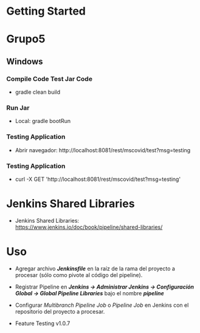 # Getting Started

# Grupo5

## Windows

### Compile Code Test Jar Code

- gradle clean build

### Run Jar

- Local: gradle bootRun

### Testing Application

- Abrir navegador: http://localhost:8081/rest/mscovid/test?msg=testing

### Testing Application

- curl -X GET 'http://localhost:8081/rest/mscovid/test?msg=testing'

# Jenkins Shared Libraries

- Jenkins Shared Libraries: https://www.jenkins.io/doc/book/pipeline/shared-libraries/

# Uso

- Agregar archivo **_Jenkinsfile_** en la raíz de la rama del proyecto a procesar (sólo como pivote al código del pipeline).
- Registrar Pipeline en **_Jenkins -> Administrar Jenkins -> Configuración Global -> Global Pipeline Libraries_** bajo el nombre **_pipeline_**
- Configurar _Multibranch Pipeline Job_ o _Pipeline Job_ en Jenkins con el repositorio del proyecto a procesar.

- Feature Testing v1.0.7
